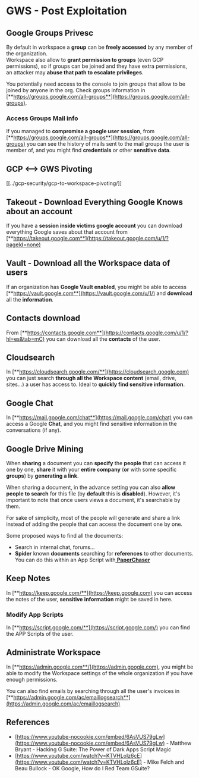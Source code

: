 # GWS - Post Exploitation

## Google Groups Privesc

By default in workspace a **group** can be **freely accessed** by any member of the organization.\
Workspace also allow to **grant permission to groups** (even GCP permissions), so if groups can be joined and they have extra permissions, an attacker may **abuse that path to escalate privileges**.

You potentially need access to the console to join groups that allow to be joined by anyone in the org. Check groups information in [**https://groups.google.com/all-groups**](https://groups.google.com/all-groups).

### Access Groups Mail info

If you managed to **compromise a google user session**, from [**https://groups.google.com/all-groups**](https://groups.google.com/all-groups) you can see the history of mails sent to the mail groups the user is member of, and you might find **credentials** or other **sensitive data**.

## GCP <--> GWS Pivoting

[[../gcp-security/gcp-to-workspace-pivoting/]]

## Takeout - Download Everything Google Knows about an account

If you have a **session inside victims google account** you can download everything Google saves about that account from [**https://takeout.google.com**](https://takeout.google.com/u/1/?pageId=none)

## Vault - Download all the Workspace data of users

If an organization has **Google Vault enabled**, you might be able to access [**https://vault.google.com**](https://vault.google.com/u/1/) and **download** all the **information**.

## Contacts download

From [**https://contacts.google.com**](https://contacts.google.com/u/1/?hl=es&tab=mC) you can download all the **contacts** of the user.

## Cloudsearch

In [**https://cloudsearch.google.com/**](https://cloudsearch.google.com) you can just search **through all the Workspace content** (email, drive, sites...) a user has access to. Ideal to **quickly find sensitive information**.

## Google Chat

In [**https://mail.google.com/chat**](https://mail.google.com/chat) you can access a Google **Chat**, and you might find sensitive information in the conversations (if any).

## Google Drive Mining

When **sharing** a document you can **specify** the **people** that can access it one by one, **share** it with your **entire company** (**or** with some specific **groups**) by **generating a link**.

When sharing a document, in the advance setting you can also **allow people to search** for this file (by **default** this is **disabled**). However, it's important to note that once users views a document, it's searchable by them.

For sake of simplicity, most of the people will generate and share a link instead of adding the people that can access the document one by one.

Some proposed ways to find all the documents:

- Search in internal chat, forums...
- **Spider** known **documents** searching for **references** to other documents. You can do this within an App Script with[ **PaperChaser**](https://github.com/mandatoryprogrammer/PaperChaser)

## **Keep Notes**

In [**https://keep.google.com/**](https://keep.google.com) you can access the notes of the user, **sensitive** **information** might be saved in here.

### Modify App Scripts

In [**https://script.google.com/**](https://script.google.com/) you can find the APP Scripts of the user.

## **Administrate Workspace**

In [**https://admin.google.com**/](https://admin.google.com), you might be able to modify the Workspace settings of the whole organization if you have enough permissions.

You can also find emails by searching through all the user's invoices in [**https://admin.google.com/ac/emaillogsearch**](https://admin.google.com/ac/emaillogsearch)

## References

- [https://www.youtube-nocookie.com/embed/6AsVUS79gLw](https://www.youtube-nocookie.com/embed/6AsVUS79gLw) - Matthew Bryant - Hacking G Suite: The Power of Dark Apps Script Magic
- [https://www.youtube.com/watch?v=KTVHLolz6cE](https://www.youtube.com/watch?v=KTVHLolz6cE) - Mike Felch and Beau Bullock - OK Google, How do I Red Team GSuite?

